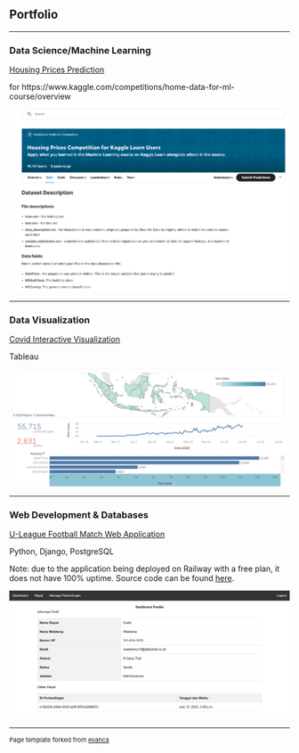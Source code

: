 ## Portfolio

---
### Data Science/Machine Learning
[Housing Prices Prediction](/files/exercise-pipelines.ipynb)
<p>for https://www.kaggle.com/competitions/home-data-for-ml-course/overview</p>
<img src="images/housingprices_thumbnail.png?raw=true"/>

---
### Data Visualization
[Covid Interactive Visualization](https://public.tableau.com/shared/PCPFQ3PY6?:display_count=n&:origin=viz_share_link)
<p>Tableau</p>
<img src="images/covidviz_thumbnail.png?raw=true"/>

---
### Web Development & Databases 
[U-League Football Match Web Application](https://tk4basdat-production.up.railway.app/authentication/landing)
<p>Python, Django, PostgreSQL</p>
<p>
Note: due to the application being deployed on Railway with a free plan, it does not have 100% uptime. Source code can be found <a href="https://github.com/amrul-hzz/u-league">here</a>.
</p>
<img src="images/uleague_thumbnail.png?raw=true"/>

---
<p style="font-size:11px">Page template forked from <a href="https://github.com/evanca/quick-portfolio">evanca</a></p>
<!-- Remove above link if you don't want to attibute -->
